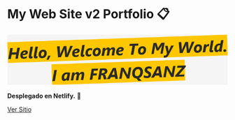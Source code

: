 # My Web Site v2 Portfolio 📋

![hello](./img/hello.png)

**Desplegado en Netlify.** 🚀

[Ver Sitio](https://franqsanz.netlify.app/)